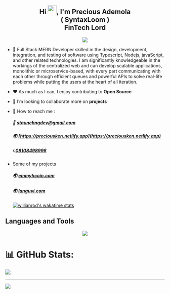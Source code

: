 <!-- _busy doing juju 🍀_
 
 my shrine is all-encompassing; so come, let's do juju together!

- to find me anywhere, just search for **opensaucerer**
- i create open tools people can use in their everyday life
- i try to advocate for more open-source development
- i'm currently experimenting with [these exciting ideas](https://abbrefy.xyz/projects)
- i'm probably giving *Rust* and *Julia* a run for my money
- i'm open to talking about anything and everything

[my résumé resides here](https://abbrefy.xyz/resumeng) -->





<h2 align="center">Hi <img src="https://media.giphy.com/media/hvRJCLFzcasrR4ia7z/giphy.gif" width="28">, I'm Precious Ademola <br/> ( SyntaxLoom ) <br/> FinTech Lord </h2>

<p align="center">
  <a href="https://github.com/DenverCoder1/readme-typing-svg"><img src="https://readme-typing-svg.herokuapp.com?lines=Software+Engineer;Back+End+Engineer;Open%20Source&center=true&width=640&height=55"></a>
</p> 

- 🚧 Full Stack MERN Developer skilled in the design, development, integration, and
testing of software using Typescript, Nodejs, javaScript, and other related
technologies. I am significantly knowledgeable in the workings of the centralized web
and can develop scalable applications, monolithic or microservice-based, with every
part communicating with each other through efficient queues and powerful APIs to
solve real-life problems while putting the users at the heart of all iteration.
- ❤️ As much as I can, I enjoy contributing to **Open Source**
- 👯 I’m looking to collaborate more on **projects**
  
- 💬 How to reach me :
    ##### 📧 [staunchngdev@gmail.com](mailto:staunchngdev@gmail.com)  
    ##### 🌏 [https://preciousken.netlify.app](https://preciousken.netlify.app)
    ##### 📞 [08108498996](tel:+2348108498996)

- Some of my projects  
    ##### 🌏 [emmyhcoin.com](https://emmyhcoin.com)
    ##### 🌏 [languvi.com](https://languvi.com)
    <!-- ##### 🌏 [perzsirentals.com](https://www.perzsirentals.com) -->
    <!-- ##### 🌏 [heurisko.ai](https://heurisko.ai/) -->
    <!-- ##### 🌏 [keysgame.me](https://keysgame.me) -->

  [![willianrod's wakatime stats](https://github-readme-stats.vercel.app/api/wakatime?username=preciousken)](https://github.com/anuraghazra/github-readme-stats)


## Languages and Tools
<p align="center">
  <a href="https://skillicons.dev">
    <img src="https://skillicons.dev/icons?i=react,redux,ts,mongodb,git,css,express,firebase,git,github,heroku,js,postman,docker,aws,solidity,hardhat" />
  </a>
</p>


# 📊 GitHub Stats:
![](https://github-readme-streak-stats.herokuapp.com/?user=preciousken&theme=dark&hide_border=true)<br/>

---
[![](https://visitcount.itsvg.in/api?id=preciousken&icon=0&color=0)](https://visitcount.itsvg.in)

<!-- Proudly created with GPRM ( https://gprm.itsvg.in ) -->
